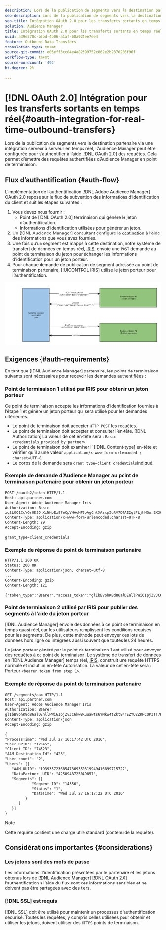 ```yaml
---
description: Lors de la publication de segments vers la destination partenaire via une intégration serveur à serveur en temps réel, l’Audience Manager peut être configurée pour s’authentifier à l’aide d’OAuth 2.0 lors de l’exécution des requêtes. Cela permet d’émettre des requêtes authentifiées d’Audience Manager en point de terminaison.
seo-description: Lors de la publication de segments vers la destination partenaire via une intégration serveur à serveur en temps réel, l’Audience Manager peut être configurée pour s’authentifier à l’aide d’OAuth 2.0 lors de l’exécution des requêtes. Cela permet d’émettre des requêtes authentifiées d’Audience Manager en point de terminaison.
seo-title: Intégration OAuth 2.0 pour les transferts sortants en temps réel
solution: Audience Manager
title: Intégration OAuth 2.0 pour les transferts sortants en temps réel
uuid: a39e370c-b3bd-4b06-a1af-60a024ee7ee4
feature: Outbound Data Transfers
translation-type: tm+mt
source-git-commit: e05eff3cc04e4a82399752c862e2b2370286f96f
workflow-type: tm+mt
source-wordcount: '492'
ht-degree: 2%

---
```



# [!DNL OAuth 2.0] Intégration pour les transferts sortants en temps réel{#oauth-integration-for-real-time-outbound-transfers}

Lors de la publication de segments vers la destination partenaire via une intégration serveur à serveur en temps réel, l’Audience Manager peut être configurée pour s’authentifier à l’aide [!DNL OAuth 2.0] des requêtes. Cela permet d’émettre des requêtes authentifiées d’Audience Manager en point de terminaison.

## Flux d’authentification {#auth-flow}

L’implémentation de l’authentification [!DNL Adobe Audience Manager] OAuth 2.0 [](https://tools.ietf.org/html/rfc6749#section-4.4) repose sur le flux de subvention des informations d’identification du client et suit les étapes suivantes :

1. Vous devez nous fournir :
   * Point de [!DNL OAuth 2.0] terminaison qui génère le jeton d’authentification.
   * Informations d’identification utilisées pour générer un jeton.
1. Un [!DNL Audience Manager] consultant configure la [destination](../../../features/destinations/destinations.md) à l’aide des informations que vous avez fournies.
1. Une fois qu’un segment est mappé à cette destination, notre système de transfert de données en temps réel, [IRIS](../../../reference/system-components/components-data-action.md#iris), envoie une `POST` demande au point de terminaison du jeton pour échanger les informations d’identification pour un jeton porteur.
1. Pour chaque demande de publication de segment adressée au point de terminaison partenaire, [!UICONTROL IRIS] utilise le jeton porteur pour l’authentification.

![](assets/oauth2-iris.png)

## Exigences {#auth-requirements}

En tant que [!DNL Audience Manager] partenaire, les points de terminaison suivants sont nécessaires pour recevoir les demandes authentifiées :

### Point de terminaison 1 utilisé par IRIS pour obtenir un jeton porteur

Ce point de terminaison accepte les informations d’identification fournies à l’étape 1 et génère un jeton porteur qui sera utilisé pour les demandes ultérieures.

* Le point de terminaison doit accepter `HTTP POST` les requêtes.
* Le point de terminaison doit accepter et consulter l’en-tête. [!DNL Authorization] La valeur de cet en-tête sera : `Basic <credentials_provided_by_partner>`.
* Le point de terminaison doit examiner l’ [!DNL Content-type] en-tête et vérifier qu’il a une valeur `application/x-www-form-urlencoded ; charset=UTF-8`.
* Le corps de la demande sera `grant_type=client_credentials`indiqué.

### Exemple de demande d’Audience Manager au point de terminaison partenaire pour obtenir un jeton porteur

```
POST /oauth2/token HTTP/1.1
Host: api.partner.com
User-Agent: Adobe Audience Manager Iris
Authorization: Basic zq2LOO1CcYGrODS5nXiNHpEz97eCpVHAoMF8pAgCntXAzxp5uRV7DTAE2qtPLjhMQwrEX3O6MHV4S
Content-Type: application/x-www-form-urlencoded;charset=UTF-8
Content-Length: 29
Accept-Encoding: gzip
  
grant_type=client_credentials
```

### Exemple de réponse du point de terminaison partenaire

```
HTTP/1.1 200 OK
Status: 200 OK
Content-Type: application/json; charset=utf-8
...
Content-Encoding: gzip
Content-Length: 121
  
{"token_type":"Bearer","access_token":"glIbBVohK8d86alDEnllPWi6IpjZvJC6kwBRuuawts6YMkw4tZkt84rEZYU2ZKHCQP3TT7PnzCQPI0yY"}
```

### Point de terminaison 2 utilisé par IRIS pour publier des segments à l’aide du jeton porteur

[!DNL Audience Manager] envoie des données à ce point de terminaison en temps quasi réel, car les utilisateurs remplissent les conditions requises pour les segments. De plus, cette méthode peut envoyer des lots de données hors ligne ou intégrées aussi souvent que toutes les 24 heures.

Le jeton porteur généré par le point de terminaison 1 est utilisé pour envoyer des requêtes à ce point de terminaison. Le système de transfert de données en [!DNL Audience Manager] temps réel, [IRIS](../../../reference/system-components/components-data-action.md#iris), construit une requête HTTPS normale et inclut un en-tête Autorisation. La valeur de cet en-tête sera : Porteur `<bearer token from step 1>`.

### Exemple de réponse du point de terminaison partenaire

```
GET /segments/aam HTTP/1.1
Host: api.partner.com
User-Agent: Adobe Audience Manager Iris
Authorization: Bearer glIbBVohK8d86alDEnllPWi6IpjZvJC6kwBRuuawts6YMkw4tZkt84rEZYU2ZKHCQP3TT7PnzCQPI0yY
Content-Type: application/json
Accept-Encoding: gzip
   
{
"ProcessTime": "Wed Jul 27 16:17:42 UTC 2016",
"User_DPID": "12345",
"Client_ID": "74323",
"AAM_Destination_Id": "423",
"User_count": "2",
"Users": [{
   "AAM_UUID": "19393572368547369350319949416899715727",
   "DataPartner_UUID": "4250948725049857",
   "Segments": [{
            "Segment_ID": "14356",
            "Status": "1",
            "DateTime": "Wed Jul 27 16:17:22 UTC 2016"
         }
      ]
   }]
}
```

>[!NOTE]
>
>Cette requête contient une charge utile standard (contenu de la requête).

## Considérations importantes {#considerations}

### Les jetons sont des mots de passe

Les informations d’identification présentées par le partenaire et les jetons obtenus lors de [!DNL Audience Manager] [!DNL OAuth 2.0] l’authentification à l’aide du flux sont des informations sensibles et ne doivent pas être partagées avec des tiers.

### [!DNL SSL] est requis

[!DNL SSL] doit être utilisé pour maintenir un processus d&#39;authentification sécurisé. Toutes les requêtes, y compris celles utilisées pour obtenir et utiliser les jetons, doivent utiliser des `HTTPS` points de terminaison.